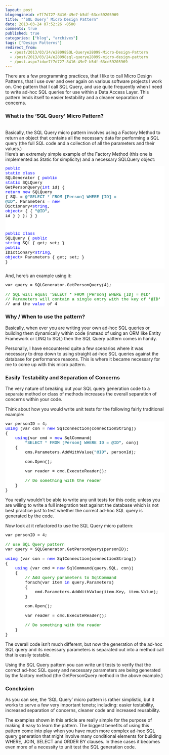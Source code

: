 ```yaml
---
layout: post
blogengineid: e7f7d727-8416-49e7-b5df-63ce59205969
title: "‘SQL Query’ Micro Design Pattern"
date: 2013-03-24 07:52:26 -0500
comments: true
published: true
categories: ["blog", "archives"]
tags: ["Design Patterns"]
redirect_from: 
  - /post/2013/03/24/e28098SQL-Querye28099-Micro-Design-Pattern
  - /post/2013/03/24/e28098sql-querye28099-micro-design-pattern
  - /post.aspx?id=e7f7d727-8416-49e7-b5df-63ce59205969
---
```

<!-- more -->

There are a few programming practices, that I like to call Micro Design Patterns, that I use over and over again on various software projects I work on. One pattern that I call SQL Query, and use quite frequently when I need to write ad-hoc SQL queries for use within a Data Access Layer. This pattern lends itself to easier testability and a cleaner separation of concerns.  <h3>What is the ‘SQL Query’ Micro Pattern?</h3>  
Basically, the SQL Query micro pattern involves using a Factory Method to return an object that contains all the necessary data for performing a SQL query (the full SQL code and a collection of all the parameters and their values.)  
Here’s an extremely simple example of the Factory Method (this one is implemented as Static for simplicity) and a necessary SQLQuery object:  <pre class="csharpcode"><span class="kwrd">public</span> <span class="kwrd">static</span> <span class="kwrd">class</span> SQLGenerator
{
    <span class="kwrd">public</span> <span class="kwrd">static</span> SQLQuery GetPersonQuery(<span class="kwrd">int</span> id)
    {
        <span class="kwrd">return</span> <span class="kwrd">new</span> SQLQuery {
            SQL = <span class="str">@&quot;SELECT * FROM [Person] WHERE [ID] = @ID&quot;</span>,
            Parameters = <span class="kwrd">new</span> Dictionary&lt;<span class="kwrd">string</span>, <span class="kwrd">object</span>&gt; {
                { <span class="str">&quot;@ID&quot;</span>, id }
            }
        };
    }
}

<span class="kwrd">public</span> <span class="kwrd">class</span> SQLQuery
{
    <span class="kwrd">public</span> <span class="kwrd">string</span> SQL { get; set; }
    <span class="kwrd">public</span> IDictionary&lt;<span class="kwrd">string</span>, <span class="kwrd">object</span>&gt; Parameters { get; set; }
}</pre>
<style type="text/css">
.csharpcode, .csharpcode pre
{
	font-size: small;
	color: black;
	font-family: consolas, "Courier New", courier, monospace;
	background-color: #ffffff;
	/*white-space: pre;*/
}
.csharpcode pre { margin: 0em; }
.csharpcode .rem { color: #008000; }
.csharpcode .kwrd { color: #0000ff; }
.csharpcode .str { color: #006080; }
.csharpcode .op { color: #0000c0; }
.csharpcode .preproc { color: #cc6633; }
.csharpcode .asp { background-color: #ffff00; }
.csharpcode .html { color: #800000; }
.csharpcode .attr { color: #ff0000; }
.csharpcode .alt 
{
	background-color: #f4f4f4;
	width: 100%;
	margin: 0em;
}
.csharpcode .lnum { color: #606060; }</style>


And, here’s an example using it:

<pre class="csharpcode">var query = SQLGenerator.GetPersonQuery(4);

<span class="rem">// SQL will equal 'SELECT * FROM [Person] WHERE [ID] = @ID'</span>
<span class="rem">// Parameters will contain a single entry with the key of '@ID'</span>
// and the <span class="kwrd">value</span> of 4</pre>

<h3>Why / When to use the pattern?</h3>


Basically, when ever you are writing your own ad-hoc SQL queries or building them dynamically within code (instead of using an ORM like Entity Framework or LINQ to SQL) then the SQL Query pattern comes in handy.


Personally, I have encountered quite a few scenarios where it was necessary to drop down to using straight ad-hoc SQL queries against the database for performance reasons. This is where it became necessary for me to come up with this micro pattern.

<h3>Easily Testability and Separation of Concerns</h3>


The very nature of breaking out your SQL query generation code to a separate method or class of methods increases the overall separation of concerns within your code.


Think about how you would write unit tests for the following fairly traditional example:

<pre class="csharpcode">var personID = 4;
<span class="kwrd">using</span> (var con = <span class="kwrd">new</span> SqlConnection(connectionString))
{
    <span class="kwrd">using</span>(var cmd = <span class="kwrd">new</span> SqlCommand(
        <span class="str">&quot;SELECT * FROM [Person] WHERE ID = @ID&quot;</span>, con))
    {
        cms.Parameters.AddWithValue(<span class="str">&quot;@ID&quot;</span>, personId);

        con.Open();

        var reader = cmd.ExecuteReader();

        <span class="rem">// Do something with the reader</span>
    }
}</pre>


You really wouldn’t be able to write any unit tests for this code; unless you are willing to write a full integration test against the database which is not best practice just to test whether the correct ad-hoc SQL query is generated by the code.


Now look at it refactored to use the SQL Query micro pattern:

<pre class="csharpcode">var personID = 4;

<span class="rem">// use SQL Query pattern</span>
var query = SQLGenerator.GetPersonQuery(personID);

<span class="kwrd">using</span> (var con = <span class="kwrd">new</span> SqlConnection(connectionString))
{
    <span class="kwrd">using</span> (var cmd = <span class="kwrd">new</span> SqlCommand(query.SQL, con))
    {
        <span class="rem">// Add query parameters to SqlCommand</span>
        forach(var item <span class="kwrd">in</span> query.Parameters)
        {
            cmd.Parameters.AddWithValue(item.Key, item.Value);
        }

        con.Open();

        var reader = cmd.ExecuteReader();

        <span class="rem">// Do something with the reader</span>
    }
}</pre>


The overall code isn’t much different, but now the generation of the ad-hoc SQL query and its necessary parameters is separated out into a method call that is easily testable.


Using the SQL Query pattern you can write unit tests to verify that the correct ad-hoc SQL query and necessary parameters are being generated by the factory method (the GetPersonQuery method in the above example.)

<h3>Conclusion</h3>


As you can see, the ‘SQL Query’ micro pattern is rather simplistic, but it works to serve a few very important tenets; including: easier testability, increased separation of concerns, cleaner code and increased reusability.


The examples shown in this article are really simple for the purpose of making it easy to learn the pattern. The biggest benefits of using this pattern come into play when you have much more complex ad-hoc SQL query generation that might involve many conditional elements for building WHERE, JOIN, SELECT and ORDER BY clauses. In these cases it becomes even more of a necessity to unit test the SQL generation code.
